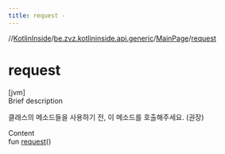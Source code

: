 ```yaml
---
title: request -
---
```

//[KotlinInside](../../index.md)/[be.zvz.kotlininside.api.generic](../index.md)/[MainPage](index.md)/[request](request.md)



# request  
[jvm]  
Brief description  


클래스의 메소드들을 사용하기 전, 이 메소드를 호출해주세요. (권장)

  
Content  
fun [request](request.md)()  



